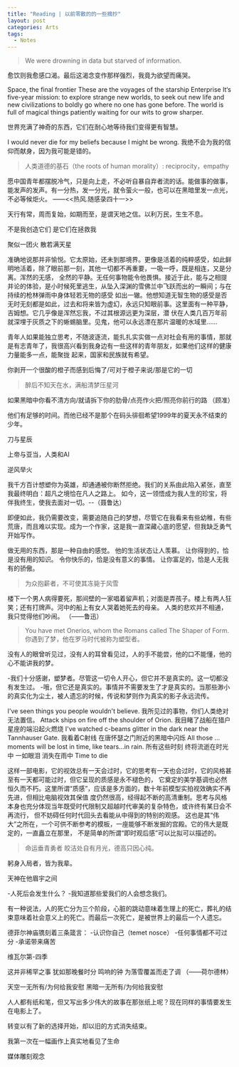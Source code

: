 ```yaml
---
title: "Reading | 以前零散的的一些摘抄"
layout: post
categories: Arts
tags:
  - Notes
---
```

> We were drowning in data but starved of information.

愈饮则我愈感口渴。最后这渴念变作那样强烈，我竟为欲望而痛哭。

<!-- more -->
Space, the final frontier
These are the voyages of the starship Enterprise
It‘s five-year mission: to explore strange new worlds, to seek out new life and new civilizations
to boldly go where no one has gone before.
The world is full of magical things patiently waiting for our wits to grow sharper.

世界充满了神奇的东西，它们在耐心地等待我们变得更有智慧。

I would never die for my beliefs because I might be wrong.
我绝不会为我的信仰而献身，因为我可能是错的。

> 人类道德的基石（the roots of human morality）: reciprocity，empathy

愿中国青年都摆脱冷气，只是向上走，不必听自暴自弃者流的话。能做事的做事，能发声的发声。有一分热，发一分光，就令萤火一般，也可以在黑暗里发一点光，不必等候炬火。
——<<热风.随感录四十一>>

天行有常，周而复始，如期而至，是谓天地之信。以利万民，生生不息。

不是我创造它们 是它们在拯救我

聚似一团火 散若满天星

准确地说那并非愉悦。它太原始，还未到那境界。更像是活着的纯粹感受，如此鲜明地活着，除了眼前那一刻，其他一切都不再重要，一吸一呼，既是相连，又是分离。浑然的无感，
全然的平静。无任何事物能令他畏惧。接近于此，能与之相提并论的体验，是小时候死里逃生，从坠入深渊的雪佛兰中飞跃而出的一瞬间；与在持续的枪林弹雨中身体轻若无物的感受
如出一辙。他想知道无智生物的感受是否无时无刻都是如此，过去和将来皆为虚幻，永远只知眼前事。这里面有一种平静，吉姆想。它几乎像是浑然忘我，不过其根源远更为深层，潜
伏在人类几百万年前就深埋于灰质之下的蜥蜴脑里。见鬼，他可以永远漂在那片温暖的水域里……

青年人如果能独立思考，不随波逐流，能扎扎实实做一点对社会有用的事情，那就是有志青年了，我很高兴看到我身边有一些这样的青年朋友，如果他们这样的健康力量能多一点，能聚拢
起来，国家和民族就有希望。

你剥开一个很酸的橙子而感到后悔了/可对于橙子来说/那是它的一切

> 醉后不知天在水，满船清梦压星河

如果黑暗中你看不清方向/就请拆下你的肋骨/点亮作火把/照亮你前行的路   （顾准）

他们有足够的时间。而他已经不是那个在码头徘徊希望1999年的夏天永不结束的少年。

刀与星辰

上帝与亚当，人类和AI

逆风举火

我千方百计想塑你为英雄，却通通被你断然拒绝。我们的关系由此陷入紧张，直至我最终明白：超凡之境恰在凡人之路上。
如今，这一领悟成为我人生的珍宝，将伴我终生，使我去面对一切。--（聂鲁达）

即便如此，我仍需要改变，需要追随自己的梦想，尽管它在我看来有些幼稚，有些荒唐，而且难以实现。成为一个作家，这是我一直深藏心底的愿望，但我缺乏勇气开始写作。

做无用的东西，那是一种自由的感觉。
他的生活状态让人羡慕。
让你得到的，恰是没有用的知识。
令你快乐的，恰是没有意义的事情。
让你富足的，恰是人无我有的骄傲。

> 为众抱薪者，不可使其冻毙于风雪

楼下一个男人病得要死，那间壁的一家唱着留声机；对面是弄孩子。楼上有两人狂笑；还有打牌声。河中的船上有女人哭着她死去的母亲。
人类的悲欢并不相通，我只觉得他们吵闹。    （——鲁迅）

> You have met Onerios, whom the Romans called The Shaper of Form. 
你遇到了梦，他在罗马时代被称为塑型者。

没有人的眼曾听见过，没有人的耳曾看见过，人的手不能尝，他的口不能懂，他的心不能讲我的梦。

-我们十分感谢，塑梦者。尽管这一切令人开心，但它并不是真实的。这一切都没有发生过。
-哦，但它还是真实的。事情并不需要发生了才是真实的。当那些渺小的真实化为尘土，被人遗忘的时候，传说和梦则作为真实的影子永远流传。

I've seen things you people wouldn't believe.
我所见过的事物，你们人类绝对无法置信。
Attack ships on fire off the shoulder of Orion.
我目睹了战船在猎户星座的端沿起火燃烧
I've watched c-beams glitter in the dark near the Tannhauser Gate.
我看着C射线 在唐怀瑟之门附近的黑暗中闪烁
All those ... moments will be lost in time, like tears...in rain.
所有这些时刻 终将流逝在时光中
一如眼泪
消失在雨中
Time to die

这样一部电影，它的视效总有一天会过时，它的思考有一天也会过时，它的风格甚至有一天都可能过时，但它呈现的质感是永不褪色的，
它奠定的美学基调也必然恒久而不朽。这里所谓“质感”，应该是多方面的，数十年前模型实拍视效确实不再先进，但相比电脑视效其保值
度仍然很高，经得起不断的高清重制。思考与风格本身也充分体现当年既受时代限制又超越时代审美的复杂特色，或许终有某日会不再流行，
但不妨碍任何时代回头去看能从中得到的特别的观感。
这也是其“伟大”之所在，一个可供不断参考的模板，一座能够不断发掘的宫殿。它的伟大是既定的，一直矗立在那里，
不是简单的所谓“即时观后感”可以比拟可以描述的。

> 命运垂青勇者
皎洁处自有月光，德高只因心纯。

躬身入局者，皆为我辈。

天神在他眉宇之间

-人死后会发生什么？
-我知道那些爱我们的人会想念我们。

有一种说法，人的死亡分为三个阶段，心脏的跳动意味着生理上的死亡，葬礼的结束意味着社会意义上的死亡。而最后一次死亡，是被世界上的最后一个人遗忘。

德菲尔神庙镌刻着三条箴言：
-认识你自己（temet nosce）
-任何事情都不可过分
-承诺带来痛苦

维瓦尔第-四季

这并非稀罕之事
犹如那晚餐时分
鸣响的钟
为落雪覆盖而走了调
（——荷尔德林）

天空一无所有/为何给我安慰
黑暗一无所有/为何给我安慰

人人都有纸和笔，但又写出多少伟大的故事在那张纸上呢？现在同样的事情要发生在电影上了。

转变以有了新的选择开始，却以旧的方式消失结束。

我第一次在一幅画作上真实地看见了生命

媒体雕刻观念